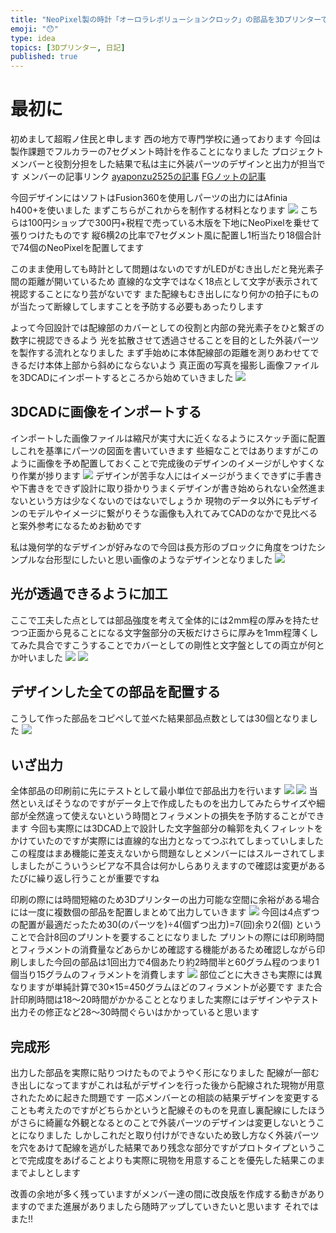 ```yaml
---
title: "NeoPixel製の時計「オーロラレボリューションクロック」の部品を3Dプリンターで出力してみた"
emoji: "😯"
type: idea
topics: [3Dプリンター, 日記]
published: true
---
```

# 最初に
初めまして超暇ノ住民と申します
西の地方で専門学校に通っております
今回は製作課題でフルカラーの7セグメント時計を作ることになりました
プロジェクトメンバーと役割分担をした結果で私は主に外装パーツのデザインと出力が担当です
メンバーの記事リンク
[ayaponzu2525の記事](https://zenn.dev/ayaponzu2525/articles/seven_segclock)
[FGノットの記事](https://zenn.dev/kai_z/articles/7segu_clock_zenn)
<!--ここに画像を入れる-->
今回デザインにはソフトはFusion360を使用しパーツの出力にはAfinia h400+を使いました
まずこちらがこれからを制作する材料となります
![](/images/DSC_3101.jpg)
こちらは100円ショップで300円+税程で売っている木版を下地にNeoPixelを乗せて張りつけたものです
縦6横2の比率で7セグメント風に配置し1桁当たり18個合計で74個のNeoPixelを配置してます
<!--![](/images/neopix.JPG)-->
このまま使用しても時計として問題はないのですがLEDがむき出しだと発光素子間の距離が開いているため
直線的な文字ではなく18点として文字が表示されて視認することになり芸がないです
また配線もむき出しになり何かの拍子にものが当たって断線してしますことを予防する必要もあったりします

よって今回設計では配線部のカバーとしての役割と内部の発光素子をひと繋ぎの数字に視認できるよう
光を拡散させて透過させることを目的とした外装パーツを製作する流れとなりました
まず手始めに本体配線部の距離を測りあわせてできるだけ本体上部から斜めにならないよう
真正面の写真を撮影し画像ファイルを3DCADにインポートするところから始めていきました
![](/images/neopxc.png)
## 3DCADに画像をインポートする
インポートした画像ファイルは縮尺が実寸大に近くなるようにスケッチ面に配置しこれを基準にパーツの図面を書いていきます
些細なことではありますがこのように画像を予め配置しておくことで完成後のデザインのイメージがしやすくなり作業が捗ります
![](/images/neopxc1.png)
デザインが苦手な人にはイメージがうまくできずに手書きや下書きをできず設計に取り掛かりうまくデザインが書き始められない全然進まないという方は少なくないのではないでしょうか
現物のデータ以外にもデザインのモデルやイメージに繋がりそうな画像も入れてみてCADのなかで見比べると案外参考になるためお勧めです

私は幾何学的なデザインが好みなので今回は長方形のブロックに角度をつけたシンプルな台形型にしたいと思い画像のようなデザインとなりました
![](/images/neopxc4.png)
## 光が透過できるように加工
ここで工夫した点としては部品強度を考えて全体的には2mm程の厚みを持たせつつ正面から見ることになる文字盤部分の天板だけさらに厚みを1mm程薄くしてみた具合ですこうすることでカバーとしての剛性と文字盤としての両立が何とか叶いました
![](/images/neopxc5.png)
![](/images/neopxc6.png)
## デザインした全ての部品を配置する
こうして作った部品をコピペして並べた結果部品点数としては30個となりました
![](/images/neopxc7.png)
## いざ出力
全体部品の印刷前に先にテストとして最小単位で部品出力を行います
![](/images/pxcafi.png)
![](/images/pxcafi1.png)
当然といえばそうなのですがデータ上で作成したものを出力してみたらサイズや細部が全然違って使えないという時間とフィラメントの損失を予防することができます
今回も実際には3DCAD上で設計した文字盤部分の輪郭を丸くフィレットをかけていたのですが実際には直線的な出力となってつぶれてしまっていしました
この程度はまあ機能に差支えないから問題なしとメンバーにはスルーされてしましましたがこういうシビアな不具合は何かしらありえますので確認は変更があるたびに繰り返し行うことが重要ですね

印刷の際には時間短縮のため3Dプリンターの出力可能な空間に余裕がある場合には一度に複数個の部品を配置しまとめて出力していきます
![](/images/pxcafi2.png)
今回は4点ずつの配置が最適だったため30(のパーツを)÷4(個ずつ出力)=7(回)余り2(個) ということで合計8回のプリントを要することになりました
プリントの際には印刷時間とフィラメントの消費量などあらかじめ確認する機能があるため確認しながら印刷しました今回の部品は1回出力で4個あたり約2時間半と60グラム程のつまり1個当り15グラムのフィラメントを消費します
![](/images/pxcafi3.png)
部位ごとに大きさも実際には異なりますが単純計算で30×15=450グラムほどのフィラメントが必要です
また合計印刷時間は18～20時間がかかることとなりました実際にはデザインやテスト出力その修正など28～30時間ぐらいはかかっていると思います
## 完成形
出力した部品を実際に貼りつけたものでようやく形になりました
配線が一部むき出しになってますがこれは私がデザインを行った後から配線された現物が用意されたために起きた問題です
一応メンバーとの相談の結果デザインを変更することも考えたのですがどちらかというと配線そのものを見直し裏配線にしたほうがさらに綺麗な外観となるとのことで外装パーツのデザインは変更しないとうことになりました
しかしこれだと取り付けができないため致し方なく外装パーツを穴をあけて配線を逃がした結果であり残念な部分ですがプロトタイプということで完成度をあげることよりも実際に現物を用意することを優先した結果このままでよしとします

改善の余地が多く残っていますがメンバー達の間に改良版を作成する動きがありますのでまた進展がありましたら随時アップしていきたいと思います
それではまた!!